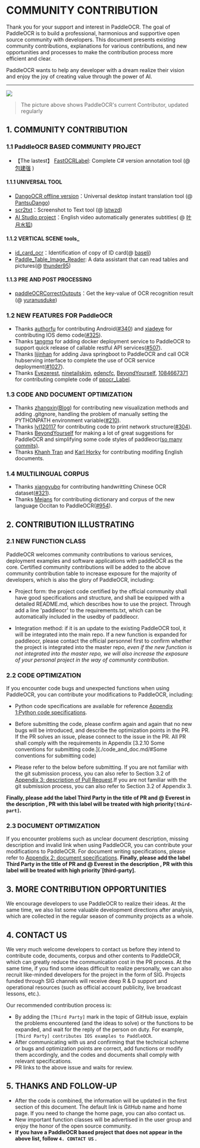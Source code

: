 # COMMUNITY CONTRIBUTION

Thank you for your support and interest in PaddleOCR. The goal of  PaddleOCR is to build a professional, harmonious and supportive open source community with developers. This document presents existing community contributions, explanations for various contributions, and new opportunities and processes to make the contribution process more efficient and clear.

PaddleOCR wants to help any developer with a dream realize their vision and enjoy the joy of creating value through the power of AI.

---

<a href="https://github.com/PaddlePaddle/PaddleOCR/graphs/contributors">
  <img src="https://contrib.rocks/image?repo=PaddlePaddle/PaddleOCR" />
</a>

> The picture above shows PaddleOCR's current Contributor, updated regularly

## 1. COMMUNITY CONTRIBUTION 

### 1.1 PaddleOCR BASED COMMUNITY PROJECT

- 【The lastest】 [FastOCRLabel](https://gitee.com/BaoJianQiang/FastOCRLabel): Complete C# version annotation tool (@ [包建强](https://gitee.com/BaoJianQiang) )

#### 1.1.1 UNIVERSAL TOOL

- [DangoOCR offline version](https://github.com/PantsuDango/DangoOCR)：Universal desktop instant translation tool (@ [PantsuDango](https://github.com/PantsuDango))
- [scr2txt](https://github.com/lstwzd/scr2txt)：Screenshot to Text tool (@ [lstwzd](https://github.com/lstwzd))
- [AI Studio project](https://aistudio.baidu.com/aistudio/projectdetail/1054614?channelType=0&channel=0)：English video automatically generates subtitles( @ [叶月水狐](https://aistudio.baidu.com/aistudio/personalcenter/thirdview/322052))

#### 1.1.2 VERTICAL SCENE tools_

- [id_card_ocr](https://github.com/baseli/id_card_ocr)：Identification of copy of ID card(@ [baseli](https://github.com/baseli))
- [Paddle_Table_Image_Reader](https://github.com/thunder95/Paddle_Table_Image_Reader): A data assistant that can read tables and pictures(@ [thunder95](https://github.com/thunder95]))

#### 1.1.3 PRE AND POST PROCESSING

- [paddleOCRCorrectOutputs](https://github.com/yuranusduke/paddleOCRCorrectOutputs)：Get the key-value of OCR recognition result (@ [yuranusduke](https://github.com/yuranusduke))

### 1.2 NEW FEATURES FOR PaddleOCR

- Thanks [authorfu](https://github.com/authorfu) for contributing Android([#340](https://github.com/PaddlePaddle/PaddleOCR/pull/340)) and [xiadeye](https://github.com/xiadeye) for contributing IOS demo code([#325](https://github.com/PaddlePaddle/PaddleOCR/pull/325)).
- Thanks [tangmq](https://gitee.com/tangmq) for adding docker deployment service to PaddleOCR to support quick release of callable restful API services([#507](https://github.com/PaddlePaddle/PaddleOCR/pull/507)).
- Thanks [lijinhan](https://github.com/lijinhan) for adding Java springboot to PaddleOCR and call OCR hubserving interface to complete the use of OCR service deployment([#1027](https://github.com/PaddlePaddle/PaddleOCR/pull/1027)).
- Thanks [Evezerest](https://github.com/Evezerest), [ninetailskim](https://github.com/ninetailskim), [edencfc](https://github.com/edencfc), [BeyondYourself](https://github.com/BeyondYourself), [1084667371](https://github.com/1084667371)  for contributing  complete code of [ppocr_Label](https://github.com/PaddlePaddle/PaddleOCR/blob/release/2.3/ppocr_Label/README_ch.md).

### 1.3 CODE AND DOCUMENT OPTIMIZATION

- Thanks [zhangxin](https://github.com/ZhangXinNan)([Blog](https://blog.csdn.net/sdlypyzq)) for contributing new visualization methods and adding .gitgnore, handling the problem of manually setting the PYTHONPATH environment variable([#210](https://github.com/PaddlePaddle/PaddleOCR/pull/210)).
- Thanks [lyl120117](https://github.com/lyl120117) for contributing code to print network structure([#304](https://github.com/PaddlePaddle/PaddleOCR/pull/304)).
- Thanks [BeyondYourself](https://github.com/BeyondYourself) for making a lot of great suggestions for PaddleOCR and simplifying some code styles of paddleocr([so many commits)](https://github.com/PaddlePaddle/PaddleOCR/commits?author=BeyondYourself).
- Thanks [Khanh Tran](https://github.com/xxxpsyduck) and [Karl Horky](https://github.com/karlhorky) for contributing modifing English documents.

### 1.4 MULTILINGUAL CORPUS

- Thanks [xiangyubo](https://github.com/xiangyubo)  for contributing handwritting Chinese OCR dataset([#321](https://github.com/PaddlePaddle/PaddleOCR/pull/321)).
- Thanks [Mejans](https://github.com/Mejans) for contributing dictionary and corpus of the new language Occitan to PaddleOCR([#954](https://github.com/PaddlePaddle/PaddleOCR/pull/954)).

## 2. CONTRIBUTION ILLUSTRATING

### 2.1 NEW FUNCTION CLASS

PaddleOCR welcomes community contributions to various services, deployment examples and software applications with paddleOCR as the core. Certified community contributions will be added to the above community contribution table to increase exposure for the majority of developers, which is also the glory of PaddleOCR, including:

- Project form: the project code certified by the official community shall have good specifications and structure, and shall be equipped with a detailed README.md, which describes how to use the project. Through add a line 'paddleocr' to the requirements.txt, which can be automatically included in the usedby of paddleocr.

- Integration method: if it is an update to the existing PaddleOCR tool, it will be integrated into the main repo. If a new function is expanded for paddleocr, please contact the official personnel first to confirm whether the project is integrated into the master repo, *even if the new function is not integrated into the master repo, we will also increase the exposure of your personal project in the way of community contribution.* 


### 2.2 CODE OPTIMIZATION

If you encounter code bugs and unexpected functions when using PaddleOCR, you can contribute your modifications to PaddleOCR, including:

- Python code specifications are available for reference [Appendix 1:Python code specifications](./code_and_doc.md/#Appendix1).

- Before submitting the code, please confirm again and again that no new bugs will be introduced, and describe the optimization points in the PR. If the PR solves an issue, please connect to the issue in the PR. All PR shall comply with the requirements in Appendix [3.2.10 Some conventions for submitting code.](./code_and_doc.md/#Some conventions for submitting code)

- Please refer to the below before submitting. If you are not familiar with the git submission process, you can also refer to Section 3.2 of  [Appendix 3: description of Pull Request](./code_and_doc.md/#Appendix3).If you are not familiar with the git submission process, you can also refer to Section 3.2 of Appendix 3.

**Finally, please add the label Third Party in the title of PR and @ Everest in the description , PR with this label will be treated with high priority`[third-part]`.**

### 2.3 DOCUMENT OPTIMIZATION

If you encounter problems such as unclear document description, missing description and invalid link when using PaddleOCR, you can contribute your modifications to PaddleOCR. For document writing specifications, please refer to [Appendix 2: document specifications](./code_and_doc.md/#Appendix2). **Finally, please add the label Third Party in the title of PR and @ Everest in the description , PR with this label will be treated with high priority`[third-party].**

## 3. MORE CONTRIBUTION OPPORTUNITIES

We encourage developers to use PaddleOCR to realize their ideas. At the same time, we also list some valuable development directions after analysis, which are collected in the regular season of community projects as a whole.

## 4. CONTACT US

We very much welcome developers to contact us before they intend to contribute code, documents, corpus and other contents to PaddleOCR, which can greatly reduce the communication cost in the PR process. At the same time, if you find some ideas difficult to realize personally, we can also recruit like-minded developers for the project in the form of SIG. Projects funded through SIG channels will receive deep R &amp; D support and operational resources (such as official account publicity, live broadcast lessons, etc.).

Our recommended contribution process is:

- By adding the `[Third Party]` mark in the topic of GitHub issue, explain the problems encountered (and the ideas to solve) or the functions to be expanded, and wait for the reply of the person on duty. For example, ` [Third Party] contributes IOS examples to PaddleOCR`.
- After communicating with us and confirming that the technical scheme or bugs and optimization points are correct, add functions or modify them accordingly, and the codes and documents shall comply with relevant specifications.
- PR links to the above issue and waits for review.

## 5. THANKS AND FOLLOW-UP

  - After the code is combined, the information will be updated in the first section of this document. The default link is GitHub name and home page. If you need to change the home page, you can also contact us.
  - New important function classes will be advertised in the user group and enjoy the honor of the open source community.
  - **If you have a PaddleOCR based project that does not appear in the above list, follow `4. CONTACT US` .**
